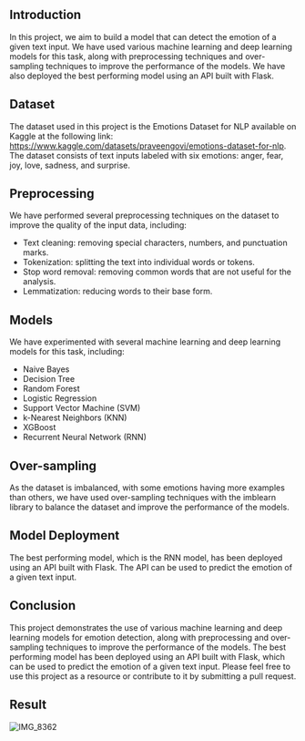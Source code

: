 ## Introduction
In this project, we aim to build a model that can detect the emotion of a given text input. We have used various machine learning and deep learning models for this task, along with preprocessing techniques and over-sampling techniques to improve the performance of the models. We have also deployed the best performing model using an API built with Flask.

## Dataset
The dataset used in this project is the Emotions Dataset for NLP available on Kaggle at the following link: https://www.kaggle.com/datasets/praveengovi/emotions-dataset-for-nlp. The dataset consists of text inputs labeled with six emotions: anger, fear, joy, love, sadness, and surprise.

## Preprocessing
We have performed several preprocessing techniques on the dataset to improve the quality of the input data, including:

- Text cleaning: removing special characters, numbers, and punctuation marks.
- Tokenization: splitting the text into individual words or tokens.
- Stop word removal: removing common words that are not useful for the analysis.
- Lemmatization: reducing words to their base form.

## Models
We have experimented with several machine learning and deep learning models for this task, including:

- Naive Bayes
- Decision Tree
- Random Forest
- Logistic Regression
- Support Vector Machine (SVM)
- k-Nearest Neighbors (KNN)
- XGBoost
- Recurrent Neural Network (RNN)

## Over-sampling
As the dataset is imbalanced, with some emotions having more examples than others, we have used over-sampling techniques with the imblearn library to balance the dataset and improve the performance of the models.

## Model Deployment
The best performing model, which is the RNN model, has been deployed using an API built with Flask. The API can be used to predict the emotion of a given text input.

## Conclusion
This project demonstrates the use of various machine learning and deep learning models for emotion detection, along with preprocessing and over-sampling techniques to improve the performance of the models. The best performing model has been deployed using an API built with Flask, which can be used to predict the emotion of a given text input. Please feel free to use this project as a resource or contribute to it by submitting a pull request.

## Result
![IMG_8362](https://github.com/adham20022023/Emotion-Detection-NLP-Project/assets/90427660/aaeca6e3-1f54-4a90-bc30-2bf7041a4745)









